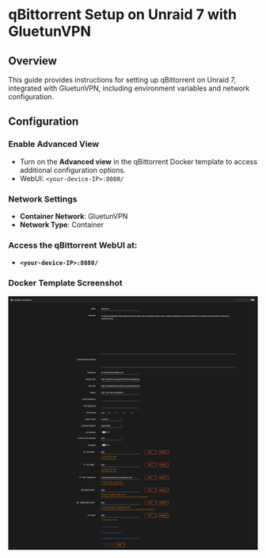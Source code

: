 # qBittorrent Setup on Unraid 7 with GluetunVPN

## Overview
This guide provides instructions for setting up qBittorrent on Unraid 7, integrated with GluetunVPN, including environment variables and network configuration.

## Configuration

### Enable Advanced View
- Turn on the **Advanced view** in the qBittorrent Docker template to access additional configuration options.
- WebUI: `<your-device-IP>:8080/`

### Network Settings
- **Container Network**: GluetunVPN
- **Network Type**: Container

### Access the qBittorrent WebUI at: 
- **`<your-device-IP>:8080/`**

### Docker Template Screenshot
![qBittorrent Docker Template](https://github.com/RzrZrx/Gluetun-qBittorrent-Port-Updater-Script-For-unRAID/blob/main/Setup/img/qBittorrent_7.0_template.png)


